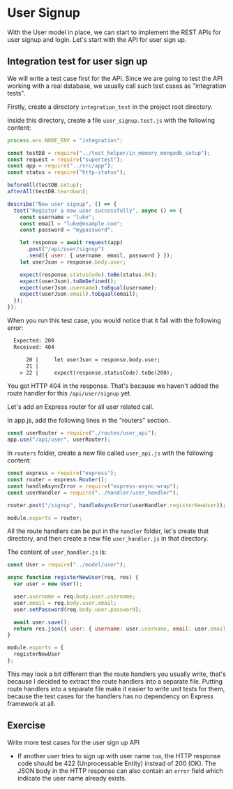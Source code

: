 # User Signup

With the User model in place, we can start to implement the REST APIs for user signup and login. Let's start with the API for user sign up.

## Integration test for user sign up

We will write a test case first for the API. Since we are going to test the API working with a real database, we usually call such test cases as "integration tests".

Firstly, create a directory `integration_test` in the project root directory.

Inside this directory, create a file `user_signup.test.js` with the following content:

```javascript
process.env.NODE_ENV = "integration";

const testDB = require("../test_helper/in_memory_mongodb_setup");
const request = require("supertest");
const app = require("../src/app");
const status = require("http-status");

beforeAll(testDB.setup);
afterAll(testDB.teardown);

describe("New user signup", () => {
  test("Register a new user successfully", async () => {
    const username = "luke";
    const email = "luke@example.com";
    const password = "mypassword";

    let response = await request(app)
      .post("/api/user/signup")
      .send({ user: { username, email, password } });
    let userJson = response.body.user;

    expect(response.statusCode).toBe(status.OK);
    expect(userJson).toBeDefined();
    expect(userJson.username).toEqual(username);
    expect(userJson.email).toEqual(email);
  });
});
```

When you run this test case, you would notice that it fail with the following error:

```txt
  Expected: 200
  Received: 404

      20 |     let userJson = response.body.user;
      21 |
    > 22 |     expect(response.statusCode).toBe(200);

```

You got HTTP 404 in the response. That's because we haven't added the route handler for this `/api/user/signup` yet.

Let's add an Express router for all user related call.

In app.js, add the following lines in the "routers" section.

```javascript
const userRouter = require("./routes/user_api");
app.use("/api/user", userRouter);
```

In `routers` folder, create a new file called `user_api.js` with the following content:

```javascript
const express = require("express");
const router = express.Router();
const handleAsyncError = require("express-async-wrap");
const userHandler = require("../handler/user_handler");

router.post("/signup", handleAsyncError(userHandler.registerNewUser));

module.exports = router;
```

All the route handlers can be put in the `handler` folder, let's create that directory, and then create a new file `user_handler.js` in that directory.

The content of `user_handler.js` is:

```javascript
const User = require("../model/user");

async function registerNewUser(req, res) {
  var user = new User();

  user.username = req.body.user.username;
  user.email = req.body.user.email;
  user.setPassword(req.body.user.password);

  await user.save();
  return res.json({ user: { username: user.username, email: user.email } });
}

module.exports = {
  registerNewUser
};
```

This may look a bit different than the route handlers you usually write, that's because I decided to extract the route handlers into a separate file. Putting route handlers into a separate file make it easier to write unit tests for them, because the test cases for the handlers has no dependency on Express framework at all.

## Exercise

Write more test cases for the user sign up API

- If another user tries to sign up with user name `tom`, the HTTP response code should be 422 (Unprocessable Entity) instead of 200 (OK). The JSON body in the HTTP response can also contain an `error` field which indicate the user name already exists.